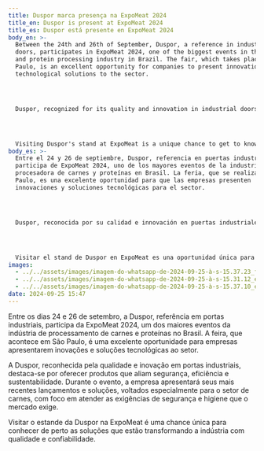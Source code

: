 ```yaml
---
title: Duspor marca presença na ExpoMeat 2024
title_en: Duspor is present at ExpoMeat 2024
title_es: Duspor está presente en ExpoMeat 2024
body_en: >-
  Between the 24th and 26th of September, Duspor, a reference in industrial
  doors, participates in ExpoMeat 2024, one of the biggest events in the meat
  and protein processing industry in Brazil. The fair, which takes place in São
  Paulo, is an excellent opportunity for companies to present innovations and
  technological solutions to the sector.




  Duspor, recognized for its quality and innovation in industrial doors, stands out for offering products that combine safety, efficiency and sustainability. During the event, the company will present its latest launches and solutions, aimed especially at the meat sector, with a focus on meeting the safety and hygiene requirements that the market demands.




  Visiting Duspor's stand at ExpoMeat is a unique chance to get to know up close the solutions that are transforming the industry with quality and reliability.
body_es: >-
  Entre el 24 y 26 de septiembre, Duspor, referencia en puertas industriales,
  participa de ExpoMeat 2024, uno de los mayores eventos de la industria
  procesadora de carnes y proteínas en Brasil. La feria, que se realiza en São
  Paulo, es una excelente oportunidad para que las empresas presenten
  innovaciones y soluciones tecnológicas para el sector.




  Duspor, reconocida por su calidad e innovación en puertas industriales, destaca por ofrecer productos que combinan seguridad, eficiencia y sostenibilidad. Durante el evento, la compañía presentará sus últimos lanzamientos y soluciones, dirigidas especialmente al sector cárnico, con el foco en cumplir con los requisitos de seguridad e higiene que demanda el mercado.




  Visitar el stand de Duspor en ExpoMeat es una oportunidad única para conocer de cerca las soluciones que están transformando la industria con calidad y confiabilidad.
images:
  - ../../assets/images/imagem-do-whatsapp-de-2024-09-25-à-s-15.37.23_f58dc559.jpg
  - ../../assets/images/imagem-do-whatsapp-de-2024-09-25-à-s-15.31.12_e28772c3.jpg
  - ../../assets/images/imagem-do-whatsapp-de-2024-09-25-à-s-15.37.10_ef31e2aa.jpg
date: 2024-09-25 15:47
---
```

Entre os dias 24 e 26 de setembro, a Duspor, referência em portas industriais, participa da ExpoMeat 2024, um dos maiores eventos da indústria de processamento de carnes e proteínas no Brasil. A feira, que acontece em São Paulo, é uma excelente oportunidade para empresas apresentarem inovações e soluções tecnológicas ao setor.

A Duspor, reconhecida pela qualidade e inovação em portas industriais, destaca-se por oferecer produtos que aliam segurança, eficiência e sustentabilidade. Durante o evento, a empresa apresentará seus mais recentes lançamentos e soluções, voltados especialmente para o setor de carnes, com foco em atender as exigências de segurança e higiene que o mercado exige.

Visitar o estande da Duspor na ExpoMeat é uma chance única para conhecer de perto as soluções que estão transformando a indústria com qualidade e confiabilidade.
